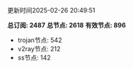 更新时间2025-02-26 20:49:51

**总订阅: 2487**
**总节点: 2618**
**有效节点: 896**
- trojan节点: 542
- v2ray节点: 212
- ss节点: 142
